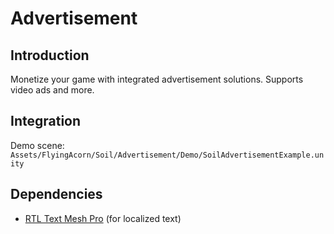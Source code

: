 # Advertisement

## Introduction

Monetize your game with integrated advertisement solutions. Supports video ads and more.

## Integration

Demo scene: `Assets/FlyingAcorn/Soil/Advertisement/Demo/SoilAdvertisementExample.unity`

## Dependencies

- [RTL Text Mesh Pro](https://github.com/pnarimani/RTLTMPro/) (for localized text)